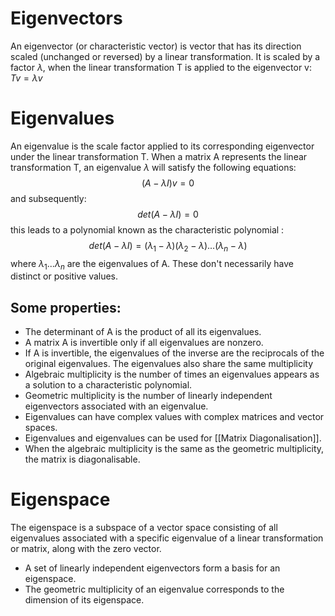 # Eigenvectors
An eigenvector (or characteristic vector) is vector that has its direction scaled (unchanged or reversed) by a linear transformation. It is scaled by a factor $\lambda$, when the linear transformation T is applied to the eigenvector v: $Tv=\lambda v$

# Eigenvalues
An eigenvalue is the scale factor applied to its corresponding eigenvector under the linear transformation T. When a matrix A represents the linear transformation T, an eigenvalue $\lambda$ will satisfy the following equations:
$$(A-\lambda I)v = 0$$
and subsequently:
$$det(A - \lambda I) = 0$$
this leads to a polynomial known as the characteristic polynomial :
$$det(A-\lambda I) = (\lambda_1 - \lambda)(\lambda_2 - \lambda)...(\lambda_n - \lambda)$$
where $\lambda_1 ... \lambda_n$ are the eigenvalues of A. These don't necessarily have distinct or positive values. 

## Some properties:
- The determinant of A is the product of all its eigenvalues. 
- A matrix A is invertible only if all eigenvalues are nonzero.
- If A is invertible, the eigenvalues of the inverse are the reciprocals of the original eigenvalues. The eigenvalues also share the same multiplicity
- Algebraic multiplicity is the number of times an eigenvalues appears as a solution to a characteristic polynomial.
- Geometric multiplicity is the number of linearly independent eigenvectors associated with an eigenvalue.
- Eigenvalues can have complex values with complex matrices and vector spaces.
- Eigenvalues and eigenvalues can be used for [[Matrix Diagonalisation]].
- When the algebraic multiplicity is the same as the geometric multiplicity, the matrix is diagonalisable.
# Eigenspace
The eigenspace is a subspace of a vector space consisting of all eigenvalues associated with a specific eigenvalue of a linear transformation or matrix, along with the zero vector. 
- A set of linearly independent eigenvectors form a basis for an eigenspace.
- The geometric multiplicity of an eigenvalue corresponds to the dimension of its eigenspace.